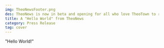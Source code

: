 ```yaml
---
img: TheoNewsFooter.png
des: TheoNews is now in beta and opening for all who love TheoTown to read.
title: A "Hello World" from TheoNews
category: Press Release
tag: cover
---
```

"Hello World!"
